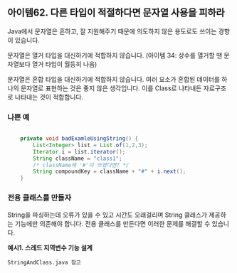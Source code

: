 ## 아이템62. 다른 타입이 적절하다면 문자열 사용을 피하라

Java에서 문자열은 흔하고, 잘 지원해주기 때문에 의도하지 않은 용도로도 쓰이는 경향이 있습니다.

문자열은 열거 타입을 대신하기에 적합하지 않습니다. (아이템 34: 상수를 열거할 땐 문자열보다 열거 타입이 월등히 나음)

문자열은 혼합 타입을 대신하기에 적합하지 않습니다. 여러 요소가 혼합된 데이터를 하나의 문자열로 표현하는 것은 좋지 않은 생각입니다. 이를 Class로 나타내든 자료구조로 나타내는 것이 적합합니다.

### 나쁜 예

```java

    private void badExamleUsingString() {
        List<Integer> list = List.of(1,2,3);
        Iterator i = list.iterator();
        String className = "class1";
        /* className에 '#'이 쓰였다면? */
        String compoundKey = className + "#" + i.next();
    }
```

### 전용 클래스를 만들자

String을 파싱하는데 오류가 있을 수 있고 시간도 오래걸리며 String 클래스가 제공하는 기능에만 의존해야 합니다. 전용 클래스를 만든다면 이러한 문제를 해결할 수 있습니다.

**예시1. 스레드 지역변수 기능 설계**

`StringAndClass.java 참고`